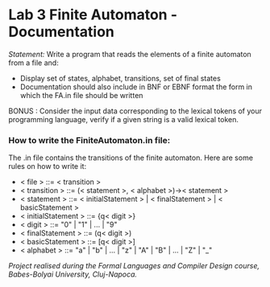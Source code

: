 # Lab 3 Finite Automaton - Documentation

_Statement:_ Write a program that reads the elements of a finite automaton from a file and:

* Display set of states, alphabet, transitions, set of final states
* Documentation should also include in BNF or EBNF format the form in which the FA.in file should be written

BONUS : Consider the input data corresponding to the lexical tokens of your programming language, verify if a given string is a valid lexical token.

### How to write the FiniteAutomaton.in file: ###

The .in file contains the transitions of the finite automaton. Here are some rules on how to write it:

* < file > ::= < transition >
* < transition > ::= (< statement >, < alphabet >)->< statement >
* < statement > ::= < initialStatement > | < finalStatement > | < basicStatement >
* < initialStatement > ::= {q< digit >}
* < digit > ::= "0" | "1" | ... | "9"
* < finalStatement > ::= (q< digit >)
* < basicStatement > ::= [q< digit >]
* < alphabet > ::= "a" | "b" | ... | "z" | "A" | "B" | ... | "Z" | "_"


_Project realised during the Formal Languages and Compiler Design course, Babes-Bolyai University, Cluj-Napoca._
